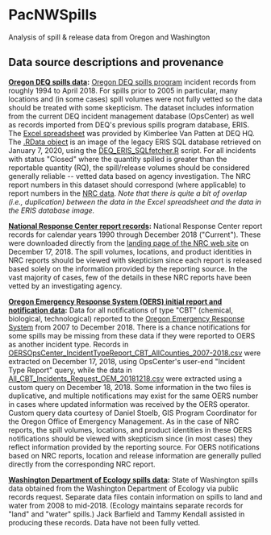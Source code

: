 # PacNWSpills
Analysis of spill &amp; release data from Oregon and Washington

## Data source descriptions and provenance
**[Oregon DEQ spills data](https://github.com/jamesrco/PacNWSpills/blob/master/data/raw/DEQ/):** [Oregon DEQ spills program](https://www.oregon.gov/deq/Hazards-and-Cleanup/env-cleanup/Pages/Emergency-Response.aspx) incident records from roughly 1994 to April 2018. For spills prior to 2005 in particular, many locations and (in some cases) spill volumes were not fully vetted so the data should be treated with some skepticism. The dataset includes information from the current DEQ incident management database (OpsCenter) as well as records imported from DEQ's previous spills program database, ERIS. The [Excel spreadsheet](https://github.com/jamesrco/PacNWSpills/blob/master/data/raw/DEQ/OregonSpillsData_ERIS_OC_03APR2018.xls) was provided by Kimberlee Van Patten at DEQ HQ. The [.RData object](https://github.com/jamesrco/PacNWSpills/blob/master/data/raw/DEQ/ERIS.DB_20200107.Rdata) is an image of the legacy ERIS SQL database retrieved on January 7, 2020, using the [DEQ_ERIS_SQLfetcher.R](https://github.com/jamesrco/PacNWSpills/blob/master/DEQ_ERIS_SQLfetcher.R) script. For all incidents with status "Closed" where the quantity spilled is greater than the reportable quantity (RQ), the spill/release volumes should be considered generally reliable -- vetted data based on agency investigation. The NRC report numbers in this dataset should correspond (where applicable) to report numbers in the [NRC data](https://github.com/jamesrco/PacNWSpills/tree/master/data/raw/NRC_annual). *Note that there is quite a bit of overlap (i.e., duplication) between the data in the Excel spreadsheet and the data in the ERIS database image.*

**[National Response Center report records](https://github.com/jamesrco/PacNWSpills/tree/master/data/raw/NRC_annual):** National Response Center report records for calendar years 1990 through December 2018 ("Current"). These were downloaded directly from the [landing page of the NRC web site](http://nrc.uscg.mil/) on December 17, 2018. The spill volumes, locations, and product identities in NRC reports should be viewed with skepticism since each report is released based solely on the information provided by the reporting source. In the vast majority of cases, few of the details in these NRC reports have been vetted by an investigating agency.

**[Oregon Emergency Response System (OERS) initial report and notification data](https://github.com/jamesrco/PacNWSpills/tree/master/data/raw/OERS):** Data for all notifications of type "CBT" (chemical, biological, technological) reported to the [Oregon Emergency Response System](https://www.oregon.gov/oem/emops/Pages/OERS.aspx) from 2007 to December 2018. There is a chance notifications for some spills may be missing from these data if they were reported to OERS as another incident type. Records in [OERSOpsCenter_IncidentTypeReport_CBT_AllCounties_2007-2018.csv](https://github.com/jamesrco/PacNWSpills/blob/master/data/raw/OERS/OERSOpsCenter_IncidentTypeReport_CBT_AllCounties_2007-2018.csv) were extracted on December 17, 2018, using OpsCenter's user-end "Incident Type Report" query, while the data in 
[All_CBT_Incidents_Request_OEM_20181218.csv](https://github.com/jamesrco/PacNWSpills/blob/master/data/raw/OERS/All_CBT_Incidents_Request_OEM_20181218.csv) were extracted using a custom query on December 18, 2018. Some information in the two files is duplicative, and multiple notifications may exist for the same OERS number in cases where updated information was received by the OERS operator. Custom query data courtesy of Daniel Stoelb, GIS Program Coordinator for the Oregon Office of Emergency Management. As in the case of NRC reports, the spill volumes, locations, and product identities in these OERS notifications should be viewed with skepticism since (in most cases) they reflect information provided by the reporting source. For OERS notifications based on NRC reports, location and release information are generally pulled directly from the corresponding NRC report.

**[Washington Department of Ecology spills data](https://github.com/jamesrco/PacNWSpills/tree/master/data/raw/WA_ECY):** State of Washington spills data obtained from the Washington Department of Ecology via public records request. Separate data files contain information on spills to land and water from 2008 to mid-2018. (Ecology maintains separate records for "land" and "water" spills.) Jack Barfield and Tammy Kendall assisted in producing these records. Data have not been fully vetted.
